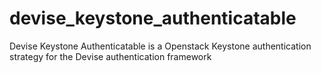 devise_keystone_authenticatable
===============================

Devise Keystone Authenticatable is a Openstack Keystone authentication strategy for the Devise authentication framework
